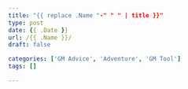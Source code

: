 ```yaml
---
title: "{{ replace .Name "-" " " | title }}"
type: post
date: {{ .Date }}
url: /{{ .Name }}/
draft: false

categories: ['GM Advice', 'Adventure', 'GM Tool']
tags: []

---
```


